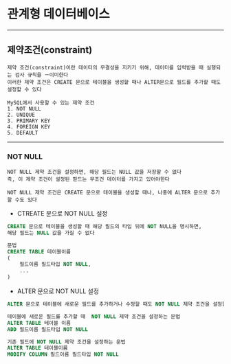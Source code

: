 # 관계형 데이터베이스
---
## 제약조건(constraint)
```
제약 조건(constraint)이란 데이터의 무결성을 지키기 위해, 데이터를 입력받을 때 실행되는 검사 규칙을 ㅡ이미한다
이러한 제약 조건은 CREATE 문으로 테이블을 생성할 때나 ALTER문으로 필드를 추가할 때도 설정할 수 있다

MySQL에서 사용할 수 있는 제약 조건
1. NOT NULL
2. UNIQUE
3. PRIMARY KEY
4. FOREIGN KEY
5. DEFAULT
```
---
### NOT NULL
```
NOT NULL 제약 조건을 설정하면, 해당 필드는 NULL 값을 저장할 수 없다
즉, 이 제약 조건이 설정된 핃드는 무조건 데이터를 가지고 있어야한다

NOT NULL 제약 조건은 CREATE 문으로 테이블을 생성할 때나, 나중에 ALTER 문으로 추가할 수도 있다
```
- CTREATE 문으로 NOT NULL 설정
```SQL
CREATE 문으로 테이블을 생성할 때 해당 필드의 타입 뒤에 NOT NULL을 명시하면,
해당 필드는 NULL 값을 가질 수 없다

문법
CREATE TABLE 테이블이름
(
    필드이름 필드타입 NOT NULL,
    ...
)
```
- ALTER 문으로 NOT NULL 설정
```SQL
ALTER 문으로 테이블에 새로운 필드를 추가하거나 수정할 때도 NOT NULL 제약 조건을 설정할 수 있다

테이블에 새로운 필드를 추가할 때  NOT NULL 제약 조건을 설정하는 문법
ALTER TABLE 테이블 이름
ADD 필드이름 필드타입 NOT NULL

기존 필드에 NOT NULL 제약 조건을 설정하는 문법
ALTER TABLE 테이블이름
MODIFY COLUMN 필드이름 필드타입 NOT NULL
```